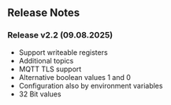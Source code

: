 ## Release Notes

### Release v2.2 (09.08.2025)

- Support writeable registers
- Additional topics
- MQTT TLS support
- Alternative boolean values 1 and 0
- Configuration also by environment variables
- 32 Bit values
